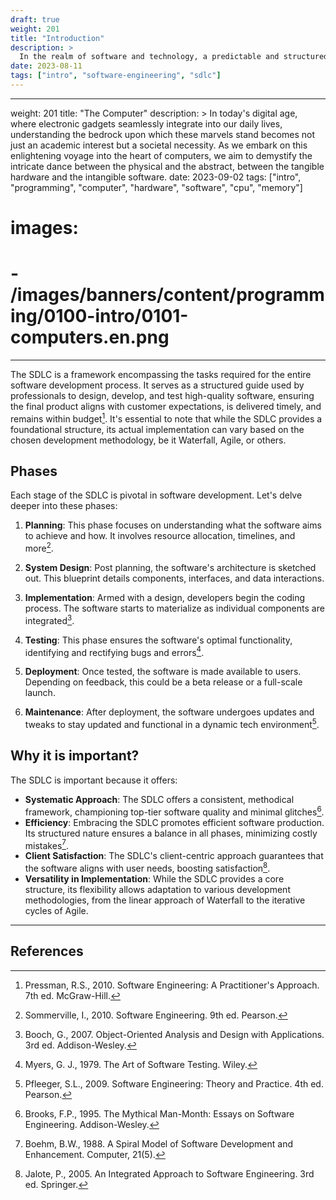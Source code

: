 ```yaml
---
draft: true
weight: 201
title: "Introduction"
description: >
  In the realm of software and technology, a predictable and structured approach to software development is pivotal. The Software Development Life Cycle (SDLC) offers just that. As we delve into the SDLC, you'll understand its integral role in the world of software engineering and how it manifests in various development methodologies.
date: 2023-08-11
tags: ["intro", "software-engineering", "sdlc"]
---
```


---
weight: 201
title: "The Computer"
description: >
  In today's digital age, where electronic gadgets seamlessly integrate into our daily lives, understanding the bedrock upon which these marvels stand becomes not just an academic interest but a societal necessity. As we embark on this enlightening voyage into the heart of computers, we aim to demystify the intricate dance between the physical and the abstract, between the tangible hardware and the intangible software.
date: 2023-09-02
tags: ["intro", "programming", "computer", "hardware", "software", "cpu", "memory"]
# images:
#   - /images/banners/content/programming/0100-intro/0101-computers.en.png
---

The SDLC is a framework encompassing the tasks required for the entire software development process. It serves as a structured guide used by professionals to design, develop, and test high-quality software, ensuring the final product aligns with customer expectations, is delivered timely, and remains within budget[^1]. It's essential to note that while the SDLC provides a foundational structure, its actual implementation can vary based on the chosen development methodology, be it Waterfall, Agile, or others.

## Phases

Each stage of the SDLC is pivotal in software development. Let's delve deeper into these phases:

1. **Planning**: This phase focuses on understanding what the software aims to achieve and how. It involves resource allocation, timelines, and more[^2].

2. **System Design**: Post planning, the software's architecture is sketched out. This blueprint details components, interfaces, and data interactions.

3. **Implementation**: Armed with a design, developers begin the coding process. The software starts to materialize as individual components are integrated[^3].

4. **Testing**: This phase ensures the software's optimal functionality, identifying and rectifying bugs and errors[^4].

5. **Deployment**: Once tested, the software is made available to users. Depending on feedback, this could be a beta release or a full-scale launch.

6. **Maintenance**: After deployment, the software undergoes updates and tweaks to stay updated and functional in a dynamic tech environment[^5].

## Why it is important?

The SDLC is important because it offers:
- **Systematic Approach**: The SDLC offers a consistent, methodical framework, championing top-tier software quality and minimal glitches[^6].
- **Efficiency**: Embracing the SDLC promotes efficient software production. Its structured nature ensures a balance in all phases, minimizing costly mistakes[^7].
- **Client Satisfaction**: The SDLC's client-centric approach guarantees that the software aligns with user needs, boosting satisfaction[^8].
- **Versatility in Implementation**: While the SDLC provides a core structure, its flexibility allows adaptation to various development methodologies, from the linear approach of Waterfall to the iterative cycles of Agile.

---

## References

[^1]: Pressman, R.S., 2010. Software Engineering: A Practitioner's Approach. 7th ed. McGraw-Hill.
[^2]: Sommerville, I., 2010. Software Engineering. 9th ed. Pearson.
[^3]: Booch, G., 2007. Object-Oriented Analysis and Design with Applications. 3rd ed. Addison-Wesley.
[^4]: Myers, G. J., 1979. The Art of Software Testing. Wiley.
[^5]: Pfleeger, S.L., 2009. Software Engineering: Theory and Practice. 4th ed. Pearson.
[^6]: Brooks, F.P., 1995. The Mythical Man-Month: Essays on Software Engineering. Addison-Wesley.
[^7]: Boehm, B.W., 1988. A Spiral Model of Software Development and Enhancement. Computer, 21(5).
[^8]: Jalote, P., 2005. An Integrated Approach to Software Engineering. 3rd ed. Springer.

